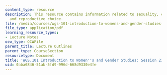 ```yaml
---
content_type: resource
description: This resource contains information related to sexuality, contraception
  and reproductive choice.
file: /media/courses/wgs-101-introduction-to-womens-and-gender-studies-fall-2014/0aba684651ab5fd9996d668d9330e4fe_MITWGS_101F14_Sess21.pdf
file_type: application/pdf
learning_resource_types:
- Lecture Notes
ocw_type: OCWFile
parent_title: Lecture Outlines
parent_type: CourseSection
resourcetype: Document
title: 'WGS.101 Introduction to Women''s and Gender Studies: Session 21 Lecture Outline'
uid: 0aba6846-51ab-5fd9-996d-668d9330e4fe
---
```

